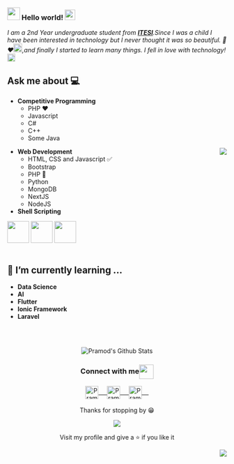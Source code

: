  ### <img src="https://github.com/rajput2107/rajput2107/blob/master/Assets/Hi.gif" width="29px"> Hello world!&nbsp;<img src="https://github.com/rajput2107/rajput2107/blob/master/Assets/Earth.gif" width="24px">
<em>I am a 2nd Year undergraduate student from <a href="https://irapuato.tecnm.mx"><b>ITESI</b></a>.Since I was a child I have been interested in technology but I never thought it was so beautiful. 🥺❤️<img src="https://github.com/rajput2107/rajput2107/blob/master/Assets/PC.gif" height="20px"/>,and finally I started to learn many things. I fell in love with technology! <img src="https://github.com/rajput2107/rajput2107/blob/master/Assets/Rocket.gif" height="18px"></em>
 <br/>
## Ask me about :computer: 
- **Competitive Programming**
	- PHP ❤️
	- Javascript
	- C#
	- C++
	- Some Java

<img align="right" src="https://github.com/rajput2107/rajput2107/blob/master/Assets/Developer.gif"/>

- **Web Development**
	- HTML, CSS and Javascript :white_check_mark:
	- Bootstrap
	- PHP 🐘
	- Python 
	- MongoDB
  - NextJS
  - NodeJS  
- **Shell Scripting**


<code><a href="https://www.python.org/" target="_blank"><img height="50" src="https://www.vectorlogo.zone/logos/python/python-ar21.svg"></a></code>
<code><a href="https://www.linux.org/" target="_blank"><img height="50" src="https://www.vectorlogo.zone/logos/linux/linux-ar21.svg"></a></code>
<code><a href="https://reactjs.org/" target="_blank"><img height="50" src="https://www.vectorlogo.zone/logos/reactjs/reactjs-ar21.svg"></a></code>
<br/><br/>

## 🌱 I’m currently learning ...
- **Data Science**
- **AI**
- **Flutter**
- **Ionic Framework**
- **Laravel**
<br/>
  <br/>



<p align="center">
<img align="center" src="https://github-readme-stats.vercel.app/api?username=ZannetSol&&show_icons=true&theme=radical" alt="Pramod's Github Stats">
</p>  

<div align="center">
  <h3 align="center">Connect with me<img align="center" src="https://github.com/rajput2107/rajput2107/blob/master/Assets/Handshake.gif" height="33px" /></h3> 
</div>
<p align="center">
 <a href="https://www.linkedin.com/in/zannetsol/" target="blank">
  <img align="center" alt="Pramod's LinkedIn" width="30px" src="https://www.vectorlogo.zone/logos/linkedin/linkedin-icon.svg" /> &nbsp; &nbsp;
 </a>
 <a href="https://www.instagram.com/gonedustx/" target="blank">
  <img align="center" alt="Pramod's Instagram" width="30px" src="https://www.vectorlogo.zone/logos/instagram/instagram-icon.svg" /> &nbsp; &nbsp;
 </a>
 <a href="https://twitter.com/ZannetCode" target="blank">
  <img align="center" alt="Pramod's Twitter" width="30px" src="https://www.vectorlogo.zone/logos/twitter/twitter-official.svg" /> &nbsp; &nbsp;
 </a>

  <br/>
  <br/>
  Thanks for stopping by 😁<br/>
</p>
<p align="center">
  <a href="https://hits.seeyoufarm.com"><img src="https://hits.seeyoufarm.com/api/count/incr/badge.svg?url=https%3A%2F%2Fgithub.com%2FZannetSol%2Fhit-counter&count_bg=%2379C83D&title_bg=%23000000&icon=php.svg&icon_color=%23E7E7E7&title=hits&edge_flat=false"/></a>
</p>
<p align="center">
Visit my profile and give a ⭐️ if you like it
</p>
 <p align="center">
   <a href="https://github.com/ZannetSol/"> <img align="right" src="https://media1.giphy.com/avatars/mwooodward/cIe5MvDvX4Vc.gif"/></a>
</p>
